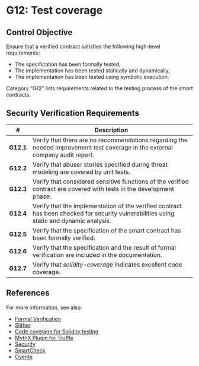 # G12: Test coverage

## Control Objective

Ensure that a verified contract satisfies the following high-level requirements:
* The specification has been formally tested,
* The implementation has been tested statically and dynamically,
* The implementation has been tested using symbolic execution.

Category “G12” lists requirements related to the testing process of the smart contracts.

## Security Verification Requirements

| # | Description |
| --- | --- |
| **G12.1** | Verify that there are no recommendations regarding the needed improvement test coverage in the external company audit report.  |
| **G12.2** | Verify that abuser stories specified during threat modeling are covered by unit tests.  |  
| **G12.3** | Verify that considered sensitive functions of the verified contract are covered with tests in the development phase. |
| **G12.4** | Verify that the implementation of the verified contract has been checked for security vulnerabilities using static and dynamic analysis. |
| **G12.5** | Verify that the specification of the smart contract has been formally verified.  | 
| **G12.6** | Verify that the specification and the result of formal verification are included in the documentation.  | 
| **G12.7** | Verify that *solidity-coverage* indicates excellent code coverage. |

## References

For more information, see also:

* [Formal Verification](https://docs.soliditylang.org/en/latest/smtchecker.html#smtchecker-and-formal-verification)
* [Slither](https://github.com/crytic/slither)
* [Code coverage for Solidity testing](https://github.com/sc-forks/solidity-coverage)
* [MythX Plugin for Truffle](https://github.com/ConsenSys/truffle-security)
* [Securify](https://securify.chainsecurity.com/)
* [SmartCheck](https://tool.smartdec.net/)
* [Oyente](https://github.com/melonproject/oyente)
